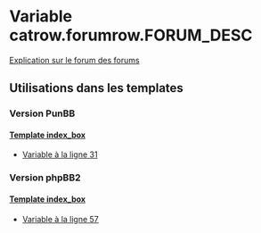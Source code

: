 # Variable catrow.forumrow.FORUM_DESC
[Explication sur le forum des forums](http://forum.forumactif.com/t294113-listing-des-variables#catrow.forumrow.FORUM_DESC)

## Utilisations dans les templates

### Version PunBB

#### [Template index_box](punbb/index_box.md)
* [Variable à la ligne 31](../punbb/index_box.tpl#L31)

### Version phpBB2

#### [Template index_box](subsilver/index_box.md)
* [Variable à la ligne 57](../subsilver/index_box.tpl#L57)